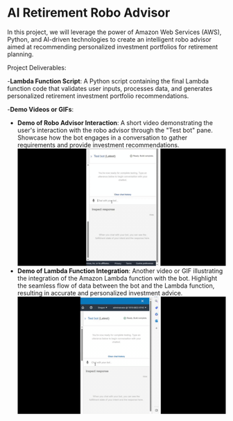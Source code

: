 # AI Retirement Robo Advisor

In this project, we will leverage the power of Amazon Web Services (AWS), Python, and AI-driven technologies to create an intelligent robo advisor aimed at recommending personalized investment portfolios for retirement planning. 

Project Deliverables:

-**Lambda Function Script**: A Python script containing the final Lambda function code that validates user inputs, processes data, and generates personalized retirement investment portfolio recommendations.

-**Demo Videos or GIFs**:
  - **Demo of Robo Advisor Interaction**: A short video demonstrating the user's interaction with the robo advisor through the "Test bot" pane. Showcase how the bot engages in a conversation to gather requirements and provide investment recommendations.
    ![Demo 1 of Robo Advisor Interaction](TestBot1.gif) 
  - **Demo of Lambda Function Integration**: Another video or GIF illustrating the integration of the Amazon Lambda function with the bot. Highlight the seamless flow of data between the bot and the Lambda function, resulting in accurate and personalized investment advice.
  ![Demo 2 of Robo Advisor Interaction](TestBot2.gif)
